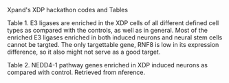 Xpand's XDP hackathon codes and Tables

Table 1. E3 ligases are enriched in the XDP cells of all different defined cell types as compared with the controls, as well as in general. 
Most of the enriched E3 ligases enriched in both induced neurons and neural stem cells cannot be targted. The only targettable gene, RNF8 is low in its expression difference, so it also might not serve as a good target.

Table 2. NEDD4-1 pathway genes enriched in XDP induced neurons as compared with control. Retrieved from nference.
